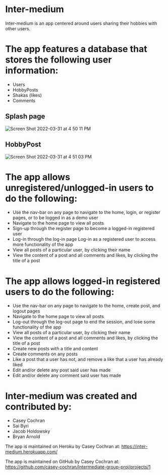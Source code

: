 # Inter-medium

Inter-medium is an app centered around users sharing their hobbies with other users.

# The app features a database that stores the following user information:

* Users
* HobbyPosts
* Shakas (likes)
* Comments

## Splash page 
![Screen Shot 2022-03-31 at 4 50 11 PM](https://user-images.githubusercontent.com/90711743/161167661-4fb62773-daac-4bcd-94ae-b6596d6fddee.png)

## HobbyPost
![Screen Shot 2022-03-31 at 4 51 03 PM](https://user-images.githubusercontent.com/90711743/161167743-2aa942d9-2ac3-4327-a949-ed1238f065c3.png)


# The app allows unregistered/unlogged-in users to do the following:
* Use the nav-bar on any page to navigate to the home, login, or register pages, or to be logged in as a demo user
* Navigate to the home page to view all posts
* Sign-up through the register page to become a logged-in registered user
* Log-in through the log-in page Log-in as a registered user to access more functionality of the app
* View all posts of a particular user, by clicking their name
* View the content of a post and all comments and likes, by clicking the title of a post

# The app allows logged-in registered users to do the following:
* Use the nav-bar on any page to navigate to the home, create post, and logout pages
* Navigate to the home page to view all posts
* Log-out through the log-out page to end the session, and lose some functionality of the app
* View all posts of a particular user, by clicking their name
* View the content of a post and all comments and likes, by clicking the title of a post
* Create new posts with a title and content
* Create comments on any posts
* Like a post that a user has not, and remove a like that a user has already liked
* Edit and/or delete any post said user has made
* Edit and/or delete any comment said user has made

# Inter-medium was created and contributed by:

* Casey Cochran
* Sai Byri
* Jacob Holdowsky
* Bryan Arnold

The app is maintained on Heroku by Casey Cochran at:
https://inter-medium.herokuapp.com/

The app is maintained on GitHub by Casey Cochran at:
https://github.com/casey-cochran/Intermediate-group-proj/projects/1

